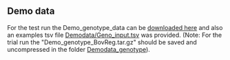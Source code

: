## Demo data

For the test run the Demo_genotype_data can be [downloaded here](https://zenodo.org/records/10997393/files/Demo_genotype_BovReg.tar.gz) and also an examples tsv file [Demodata/Geno_input.tsv](https://github.com/BovReg/BovReg_eQTL/blob/main/Demodata/Geno_input.tsv) was provided. 
  (Note: For the trial run the "Demo_genotype_BovReg.tar.gz" should be saved and uncompressed in the folder [Demodata_genotype](https://github.com/BovReg/BovReg_eQTL/tree/main/Demodata/Demo_genotype)).
